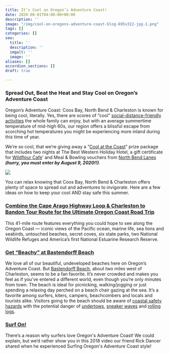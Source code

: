 ```yaml
---
title: It’s Cool on Oregon’s Adventure Coast!
date: 2020-08-01T04:00:00+00:00
description: ''
image: "/img/cool-on-oregons-adventure-coast-blog-695x322-jpg-1.png"
tags: []
categories: []
seo:
  title: ''
  description: ''
  imgalt: ''
  image: ''
aliases: []
accordion_sections: []
draft: true

---
```

### Spread Out, Beat the Heat and Stay Cool on Oregon’s Adventure Coast

Oregon’s Adventure Coast: Coos Bay, North Bend & Charleston is known for being cool, literally. Yes, there are scores of “cool” [social-distance-friendly activities](https://www.oregonsadventurecoast.com/blog/five-fun-ways-to-social-distance-on-oregon-s-adventure-coast/) the whole family can enjoy, but with an average summertime temperature of mid-high 60s, our region offers a blissful escape from scorching hot temperatures you might be experiencing more inland during this time of year.

We’re so cool, that we’re giving away a “[Cool at the Coast](https://www.kezi.com/content/contests/571605781.html#//)” prize package that includes two nights at The Best Western Holiday Hotel, a gift certificate for [Wildflour Cafe](https://www.wildflour-catering.com/)' and Meal & Bowling vouchers from [North Bend Lanes ](https://northbendlanes.com/)**_(hurry, you must enter by August 9, 2020!!)_**.

![](/img/coos-bay-north-bend-coast-cool-at-the-coast-summer-2020-rev-2.jpg)

You can relax knowing that Coos Bay, North Bend & Charleston offers plenty of space to spread out and adventures to invigorate. Here are a few ideas on how to keep your cool AND stay safe this summer.

### [Combine the Cape Arago Highway Loop & Charleston to Bandon Tour Route for the Ultimate Oregon Coast Road Trip](https://www.oregonsadventurecoast.com/blog/featured-road-trip-cape-arago-highway-charleston-to-bandon-tour-route/)

This 41-mile route features everything you could hope to see along the Oregon Coast — iconic views of the Pacific ocean, marine life, sea lions and seabirds, untouched beaches, secret coves, six state parks, two National Wildlife Refuges and America’s first National Estuarine Research Reserve.

### [Get “Beachy” at Bastendorff Beach](https://www.oregonsadventurecoast.com/blog/2017-08-29-spotlight-on-bastendorff-beach/)

We love all of our beautiful, undeveloped beaches here on Oregon’s Adventure Coast. But [Bastendorff Beach](http://www.co.coos.or.us/Departments/CoosCountyParks/Bastendorff.aspx), about two miles west of Charleston, seems to be a fan favorite. It’s never crowded and makes you feel as if you’ve entered a different world, even though you’re only minutes from town. The beach is ideal for picnicking, walking/jogging or just spending a relaxing day perched on a beach chair gazing at the sea. It’s a favorite among surfers, kiters, campers, beachcombers and locals and tourists alike. Visitors going to the beach should be aware of [coastal safety hazards](http://www.oregon.gov/OPRD/PARKS/beach_tips.shtml) with the potential danger of [undertows](http://en.wikipedia.org/wiki/Undertow_(wave_action)), [sneaker waves](http://en.wikipedia.org/wiki/Sneaker_wave) and [rolling logs](http://www.co.coos.or.us/Portals/0/Parks/BriefParkRules.pdf).

### [Surf On!](https://www.oregonsadventurecoast.com/water-recreation/)

There’s a reason why surfers love Oregon's Adventure Coast! We could explain, but we’d rather show you in this 2018 video our friend Rick Dancer shared when he experienced Surfing Oregon's Adventure Coast style!
